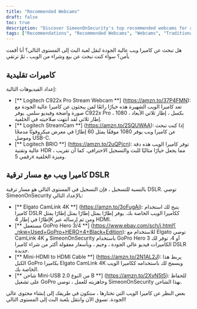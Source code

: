 ```yaml
---
title: "Recommended Webcams"
draft: false
toc: true
description: "Discover SimeonOnSecurity's top recommended webcams for all your streaming needs. Choose from traditional webcams, such as the Logitech C922x Pro Stream Webcam, the Logitech StreamCam, and the Logitech BRIO, or go for a webcam with a DSLR upgrade path, using the Elgato CamLink 4K with a used GoPro Hero 3/4, a Mini-HDMI to HDMI Cable, and a Mini-USB 2.0 Type B Charger. Shop now for the best webcams on the market."
tags: ["Recommendations", "Recommended Webcams", "Webcams", "Traditional Webcams", "Webcam with DSLR Upgrade Path", "Logitech C922x Pro Stream Webcam", "Logitech StreamCam", "Logitech BRIO", "Elgato CamLink 4K", "Go Pro Hero 3/4", "Mini-HDMI to HDMI Cable", "Mini-USB 2.0 Type B Charger"]
---
```


هل تبحث عن كاميرا ويب عالية الجودة لنقل لعبة البث إلى المستوى التالي؟ أنا أقمت بأمن؟ سواء كنت تبحث عن بيع وشراء من الويب ، ثمّ ترتقي  ## كاميرات تقليدية  إعداد الفيديوهات التالية:  - [** Logitech C922x Pro Stream Webcam **] (https://amzn.to/37P4FMN): تعد كاميرا الويب الشهيرة هذه خيارًا رائعًا لمن يبحثون عن كاميرا عالية الجودة مع صورة واضحة وفيديو سلس. يوفر C922x Pro ، 1080 بكسل ، إطار ثلاثي الأبعاد ، إطار ثلاثي لقد انتهت صلاحيته في الخلفية. - [** Logitech StreamCam **] (https://amzn.to/2SQUWAA): إذا كنت تبحث عن كاميرا ويب يوفر 1080 موقفًا يمثل 60 إطارًا في معرض ميكروفونًا مدمجًا وموصل USB-C. - [** Logitech BRIO **] (https://amzn.to/2uQPjcn): توفر كاميرا الويب هذه دقة عالية وتقنية HDR ، مما يجعل خيارًا مثاليًا للبث والتسجيل الاحترافي. كما أن تقريب رقمي 5x وميزة الخلفية.  ## كاميرا ويب مع مسار ترقية DSLR  بالنسبة للتسجيل ، فإن التسجيل في المستوى التالي هو مسار ترقية DSLR. توصي SimeonOnSecurity بالإعداد التالي:  - [** Elgato CamLink 4K **] (https://amzn.to/3oFugAi): يتيح لك استخدام كاميرا DSLR ككاميرا الويب الخاصة بك. يوفر إطارًا يمثل إطارًا يمثل إطارًا يمثل إطارًا في إطار 4K ومن ثم إرساله عبر HDMI. - [** مستعمل GoPro Hero 3/4 **] (https://www.ebay.com/sch/i.html؟_nkw=Used+GoPro+HERO+4+Black+Edition): للاستخدام مع Elgato توصي CamLink 4K و SimeonOnSecurity باستخدام GoPro Hero 3 أو 4. توفر لك الكاميرات فيديو عالي الجودة ، وجيم ، وبأسعار معقولة أكثر من شراء كاميرا DSLR جديدة. - [** Mini-HDMI to HDMI Cable **] (https://amzn.to/2N1AL2J): يربط هذا الكبل GoPro بكاميرا Elgato CamLink 4K ويسمح لك باستخدامه ككاميرا الويب الخاصة بك. - [** شاحن Mini-USB 2.0 من النوع B **] (https://amzn.to/2XyN5t5): للحفاظ على تشغيل GoPro وجاهزيته للعمل ، توصي SimeonOnSecurity بهذا الشاحن.  بغض النظر عن كاميرا الويب التي تختارها ، ستكون في طريقك إلى إنشاء محتوى عالي الجودة. تسوق الآن وانتقل بلعبة البث إلى المستوى التالي!